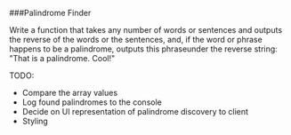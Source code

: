 ###Palindrome Finder


Write a function that takes any number of words or sentences and outputs the reverse of the words or the sentences, 
and, if the word or phrase happens to be a palindrome, outputs this phraseunder the reverse string: "That is a palindrome. Cool!"

TODO:

- Compare the array values
- Log found palindromes to the console
- Decide on UI representation of palindrome discovery to client
- Styling
